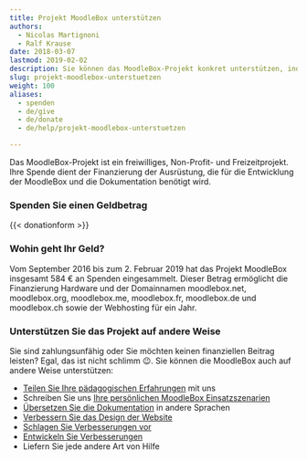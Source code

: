```yaml
---
title: Projekt MoodleBox unterstützen
authors:
  - Nicolas Martignoni
  - Ralf Krause
date: 2018-03-07
lastmod: 2019-02-02
description: Sie können das MoodleBox-Projekt konkret unterstützen, indem Sie zu den Kosten beitragen und die Motivation für seine Weiterentwicklung erhöhen
slug: projekt-moodlebox-unterstuetzen
weight: 100
aliases:
  - spenden
  - de/give
  - de/donate
  - de/help/projekt-moodlebox-unterstuetzen

---
```

Das MoodleBox-Projekt ist ein freiwilliges, Non-Profit- und Freizeitprojekt. Ihre Spende dient der Finanzierung der Ausrüstung, die für die Entwicklung der MoodleBox und die Dokumentation benötigt wird.

### Spenden Sie einen Geldbetrag

{{< donationform >}}

### Wohin geht Ihr Geld?

Vom September 2016 bis zum 2. Februar 2019 hat das Projekt MoodleBox insgesamt 584 € an Spenden eingesammelt. Dieser Betrag ermöglicht die Finanzierung Hardware und der Domainnamen moodlebox.net, moodlebox.org, moodlebox.me, moodlebox.fr, moodlebox.de und moodlebox.ch sowie der Webhosting für ein Jahr.

### Unterstützen Sie das Projekt auf andere Weise

Sie sind zahlungsunfähig oder Sie möchten keinen finanziellen Beitrag leisten? Egal, das ist nicht schlimm 😉. Sie können die MoodleBox auch auf andere Weise unterstützen:

  - [Teilen Sie Ihre pädagogischen Erfahrungen][1] mit uns
  - Schreiben Sie uns [Ihre persönlichen MoodleBox Einsatzszenarien][1]
  - [Übersetzen Sie die Dokumentation][2] in andere Sprachen
  - [Verbessern Sie das Design der Website][3]
  - [Schlagen Sie Verbesserungen vor][1]
  - [Entwickeln Sie Verbesserungen][4]
  - Liefern Sie jede andere Art von Hilfe

 [1]: https://discuss.moodlebox.net/
 [2]: https://github.com/moodlebox/moodlebox.net/blob/master/README.md
 [3]: https://github.com/moodlebox/hugo-moodlebox-theme
 [4]: https://github.com/moodlebox/moodle-tool_moodlebox
